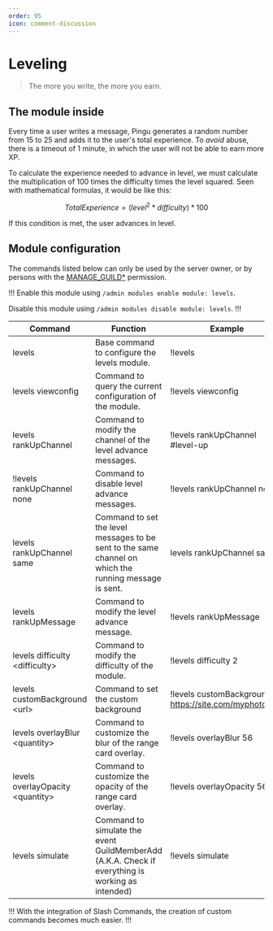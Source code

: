 ```yaml
---
order: 95
icon: comment-discussion
---
```


# Leveling
> The more you write, the more you earn.

## The module inside

Every time a user writes a message, Pingu generates a random number from 15 to 25 and adds it to the user's total experience. To _avoid_ abuse, there is a timeout of 1 minute, in which the user will not be able to earn more XP.

To calculate the experience needed to advance in level, we must calculate the multiplication of 100 times the difficulty times the level squared. Seen with mathematical formulas, it would be like this:

$$
Total Experience = (level^2 * difficulty) * 100
$$

If this condition is met, the user advances in level.

## Module configuration

The commands listed below can only be used by the server owner, or by persons with the [MANAGE_GUILD\*](https://discord.com/developers/docs/topics/permissions) permission.

!!!
Enable this module using `/admin modules enable module: levels`.

Disable this module using `/admin modules disable module: levels`.
!!!

| Command | Function | Example |
| -------------------------------------------------------------------- | ---------------------------------------------------------------------------------------------------------------------------------------------------------------- | -------------------------------------------------------------- |
| levels | Base command to configure the levels module. | !levels |
| levels viewconfig | Command to query the current configuration of the module.| !levels viewconfig |
| levels rankUpChannel | Command to modify the channel of the level advance messages. | !levels rankUpChannel #level-up |
| !levels rankUpChannel none | Command to disable level advance messages. | !levels rankUpChannel none |
| levels rankUpChannel same | Command to set the level messages to be sent to the same channel on which the running message is sent. | levels rankUpChannel same | 
| levels rankUpMessage | Command to modify the level advance message.| !levels rankUpMessage |
| levels difficulty \<difficulty> | Command to modify the difficulty of the module. | !levels difficulty 2 |
| levels customBackground \<url>| Command to set the custom background | !levels customBackground https://site.com/myphoto.png |
| levels overlayBlur \<quantity> | Command to customize the blur of the range card overlay. | !levels overlayBlur 56 | 
| levels overlayOpacity \<quantity> | Command to customize the opacity of the range card overlay. | !levels overlayOpacity 56 |
| levels simulate | Command to simulate the event GuildMemberAdd (A.K.A. Check if everything is working as intended) | !levels simulate |

!!!
With the integration of Slash Commands, the creation of custom commands becomes much easier.
!!!